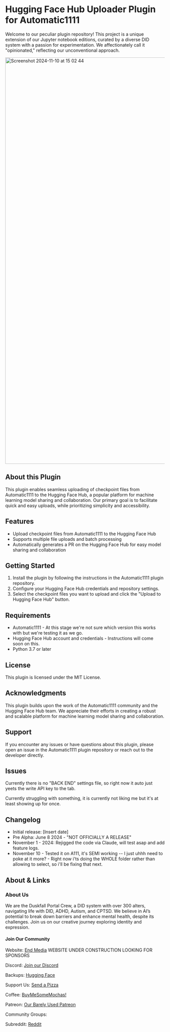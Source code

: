 # **Hugging Face Hub Uploader Plugin for Automatic1111**

Welcome to our peculiar plugin repository! This project is a unique extension of our Jupyter notebook editions, curated by a diverse DID system with a passion for experimentation. We affectionately call it "opinionated," reflecting our unconventional approach.

<img width="1283" alt="Screenshot 2024-11-10 at 15 02 44" src="https://github.com/user-attachments/assets/79c32865-cf54-4a7b-aa9d-32e971210926">



## **About this Plugin**

This plugin enables seamless uploading of checkpoint files from Automatic1111 to the Hugging Face Hub, a popular platform for machine learning model sharing and collaboration. Our primary goal is to facilitate quick and easy uploads, while prioritizing simplicity and accessibility.

## **Features**

* Upload checkpoint files from Automatic1111 to the Hugging Face Hub
* Supports multiple file uploads and batch processing
* Automatically generates a PR on the Hugging Face Hub for easy model sharing and collaboration

## **Getting Started**

1. Install the plugin by following the instructions in the Automatic1111 plugin repository.
2. Configure your Hugging Face Hub credentials and repository settings.
3. Select the checkpoint files you want to upload and click the "Upload to Hugging Face Hub" button.

## **Requirements**

* Automatic1111 - At this stage we're not sure which version this works with but we're testing it as we go.
* Hugging Face Hub account and credentials - Instructions will come soon on this.
* Python 3.7 or later

## **License**

This plugin is licensed under the MIT License.

## **Acknowledgments**

This plugin builds upon the work of the Automatic1111 community and the Hugging Face Hub team. We appreciate their efforts in creating a robust and scalable platform for machine learning model sharing and collaboration.

## **Support**

If you encounter any issues or have questions about this plugin, please open an issue in the Automatic1111 plugin repository or reach out to the developer directly.

## **Issues**

Currently there is no "BACK END" settings file, so right now it auto just yeets the write API key to the tab.

Currently struggling with something, it is currently not liking me but it's at least showing up for once.

## **Changelog**

* Initial release: [Insert date]
* Pre Alpha: June 8 2024 - "NOT OFFICIALLY A RELEASE"
* November 1 - 2024: Rejigged the code via Claude, will test asap and add feature logs.
* November 10 - Tested it on A111, it's SEMI working -- I just uhhh need to poke at it more? - Right now i'ts doing the WHOLE folder rather than allowing to select, so i'll be fixing that next.

## About & Links

### About Us

We are the Duskfall Portal Crew, a DID system with over 300 alters, navigating life with DID, ADHD, Autism, and CPTSD. We believe in AI’s potential to break down barriers and enhance mental health, despite its challenges. Join us on our creative journey exploring identity and expression.

#### Join Our Community

Website: [End Media](https://end-media.org/) WEBSITE UNDER CONSTRUCTION LOOKING FOR SPONSORS

Discord: [Join our Discord](https://discord.gg/5t2kYxt7An)

Backups: [Hugging Face](https://huggingface.co/EarthnDusk)

Support Us: [Send a Pizza](https://ko-fi.com/duskfallcrew/)

Coffee: [BuyMeSomeMochas!](https://www.buymeacoffee.com/duskfallxcrew)

Patreon: [Our Barely Used Patreon](https://www.patreon.com/earthndusk)

Community Groups:

Subreddit: [Reddit](https://www.reddit.com/r/earthndusk/)

